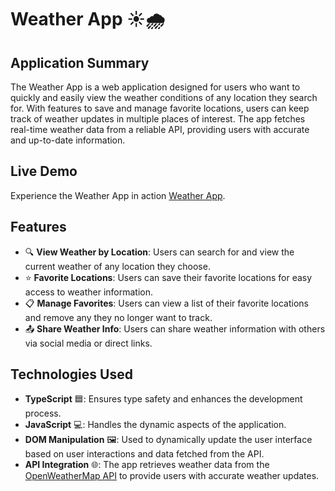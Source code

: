 
# Weather App ☀️🌧️

## Application Summary

The Weather App is a web application designed for users who want to quickly and easily view the weather conditions of any location they search for. With features to save and manage favorite locations, users can keep track of weather updates in multiple places of interest. The app fetches real-time weather data from a reliable API, providing users with accurate and up-to-date information.

## Live Demo

Experience the Weather App in action [Weather App](https://katelyn-ngo.github.io/Wthrly/).

## Features

- 🔍 **View Weather by Location**: Users can search for and view the current weather of any location they choose.
- ⭐ **Favorite Locations**: Users can save their favorite locations for easy access to weather information.
- 📋 **Manage Favorites**: Users can view a list of their favorite locations and remove any they no longer want to track.
- 📤 **Share Weather Info**: Users can share weather information with others via social media or direct links.

## Technologies Used

- **TypeScript** 🟦: Ensures type safety and enhances the development process.
- **JavaScript** 💻: Handles the dynamic aspects of the application.
- **DOM Manipulation** 🖼️: Used to dynamically update the user interface based on user interactions and data fetched from the API.
- **API Integration** 🌐: The app retrieves weather data from the [OpenWeatherMap API](https://openweathermap.org/api) to provide users with accurate weather updates.
